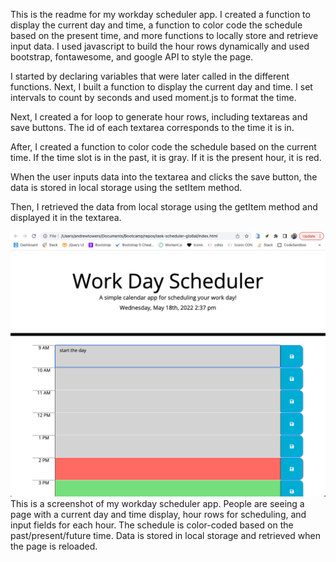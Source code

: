 This is the readme for my workday scheduler app. I created a function to display the current day and time, a function to color code the schedule based on the present time, and more functions to locally store and retrieve input data. I used javascript to build the hour rows dynamically and used bootstrap, fontawesome, and google API to style the page.

I started by declaring variables that were later called in the different functions. Next, I built a function to display the current day and time. I set intervals to count by seconds and used moment.js to format the time.

Next, I created a for loop to generate hour rows, including textareas and save buttons. The id of each textarea corresponds to the time it is in.

After, I created a function to color code the schedule based on the current time. If the time slot is in the past, it is gray. If it is the present hour, it is red.

When the user inputs data into the textarea and clicks the save button, the data is stored in local storage using the setItem method.

Then, I retrieved the data from local storage using the getItem method and displayed it in the textarea.

![Screenshots](./Assets/Images/Screen%20Shot%202022-05-18%20at%202.37.11%20PM.png)
This is a screenshot of my workday scheduler app. People are seeing a page with a current day and time display, hour rows for scheduling, and input fields for each hour. The schedule is color-coded based on the past/present/future time. Data is stored in local storage and retrieved when the page is reloaded.
